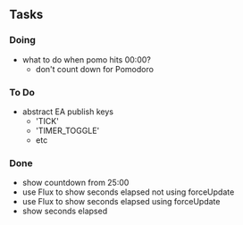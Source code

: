 ## Tasks

### Doing

- what to do when pomo hits 00:00?
  - don't count down for Pomodoro

### To Do

- abstract EA publish keys
  - 'TICK'
  - 'TIMER_TOGGLE'
  - etc

### Done

- show countdown from 25:00
- use Flux to show seconds elapsed not using forceUpdate
- use Flux to show seconds elapsed using forceUpdate
- show seconds elapsed



